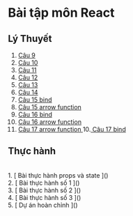 # Bài tập môn React
## Lý Thuyết
1. [ Câu 9 ](https://codepen.io/NGUYENNHATTIEN31/pen/rNKadBO)
2. [ Câu 10 ](https://codepen.io/NGUYENNHATTIEN31/pen/MWXeoVq?editors=0010)<br>
3. [ Câu 11 ](https://codepen.io/NGUYENNHATTIEN31/pen/poKbrRY?editors=0010)<br>
4. [ Câu 12 ](https://codepen.io/NGUYENNHATTIEN31/pen/poKbrRY?editors=0010)<br>
5. [ Câu 13 ](https://codepen.io/NGUYENNHATTIEN31/pen/xxzgooJ)<br>
4. [ Câu 14 ](https://codepen.io/NGUYENNHATTIEN31/pen/rNKjXVJ)<br>
5. [ Câu 15 bind ](https://codepen.io/NGUYENNHATTIEN31/pen/rNKjXVJ)<br>
6. [ Câu 15 arrow function ](https://codepen.io/NGUYENNHATTIEN31/pen/WNyZXpd)<br>
7. [ Câu 16 bind ](https://codepen.io/NGUYENNHATTIEN31/pen/WNyZXpd)<br>
8. [ Câu 16 arrow function ](https://codepen.io/NGUYENNHATTIEN31/pen/GRGOPzG)<br>
9. [ Câu 17 arrow function ](https://codepen.io/NGUYENNHATTIEN31/pen/zYaWmoY)<btr>
10.[ Câu 17 bind ](https://codepen.io/NGUYENNHATTIEN31/pen/JjZLmOR)<br>
## Thực hành
<br>
1. [ Bài thực hành props và state ]()<br>
2. [ Bài thực hành số 1 ]()<br>
3. [ Bài thực hành số 2 ]()<br>
4. [ Bài thực hành số 3 ]()<br>
5. [ Dự án hoàn chỉnh ]()<br>


